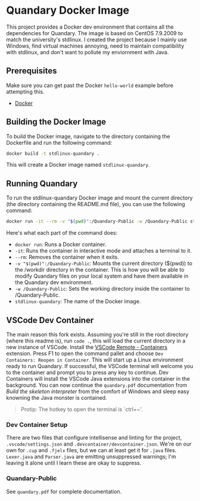# Quandary Docker Image

This project provides a Docker dev environment that contains all the dependencies for Quandary. The image is based on CentOS 7.9.2009 to match the university's stdlinux. I created the project because I mainly use Windows, find virtual machines annoying, need to maintain compatibility with stdlinux, and don't want to pollute my enviornment with Java.

## Prerequisites
Make sure you can get past the Docker `hello-world` example before attempting this.

- [Docker](https://www.docker.com/products/docker-desktop/)

## Building the Docker Image

To build the Docker image, navigate to the directory containing the Dockerfile and run the following command:

```bash
docker build -t stdlinux-quandary .
```

This will create a Docker image named `stdlinux-quandary`.

## Running Quandary
To run the stdlinux-quandary Docker image and mount the current directory (the directory containing the README.md file), you can use the following command:

```bash
docker run -it --rm -v "$(pwd)":/Quandary-Public -w /Quandary-Public stdlinux-quandary
```

Here's what each part of the command does:

- `docker run`: Runs a Docker container.
- `-it`: Runs the container in interactive mode and attaches a terminal to it.
- `--rm`: Removes the container when it exits.
- `-v "$(pwd)":/Quandary-Public`: Mounts the current directory ($(pwd)) to the /workdir directory in the container. This is how you will be able to modify Quandary files on your local system and have them available in the Quandary dev environment.
- `-w /Quandary-Public`: Sets the working directory inside the container to /Quandary-Public.
- `stdlinux-quandary`: The name of the Docker image.

## VSCode Dev Container
The main reason this fork exists. Assuming you're still in the root directory (where this readme is), run `code .`, this will load the current directory in a new instance of VSCode. Install the [VSCode Remote - Containers](https://marketplace.visualstudio.com/items?itemName=ms-vscode-remote.remote-containers) extension. Press F1 to open the command pallet and choose `Dev Containers: Reopen in Container`. This will start up a Linux environment ready to run Quandary. If successful, the VSCode terminal will welcome you to the container and prompt you to press any key to continue. Dev Containers will install the VSCode Java extensions into the container in the background. You can now continue the `quandary.pdf` documentation from *Build the skeleton interpreter* from the comfort of Windows and sleep easy knowning the Java monster is contained.

> Protip: The hotkey to open the terminal is `ctrl+~'.

### Dev Container Setup
There are two files that configure intellisense and linting for the project, `.vscode/settings.json` and `.devcontainer/devcontainer.json`. We're on our own for `.cup` and `.fjelx` files, but we can at least get it for `.java` files. `Lexer.java` and `Parser.java` are emitting unsuppressed warnings; I'm leaving it alone until I learn these are okay to suppress.

### Quandary-Public

See `quandary.pdf` for complete documentation.